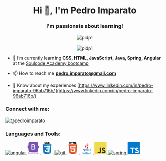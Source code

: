 <h1 align="center">Hi 👋, I'm Pedro Imparato</h1>
<h3 align="center">I'm passionate about learning!</h3>

<p align="center"><img align="center" src="https://github-readme-stats.vercel.app/api?username=pidp1&show_icons=true&locale=en" alt="pidp1" /></p>

<p align="center"><img align="center" src="https://github-readme-stats.vercel.app/api/top-langs?username=pidp1&show_icons=true&locale=en&layout=compact" alt="pidp1" /></p>



- 🌱 I’m currently learning **CSS, HTML, JavaScript, Java, Spring, Angular** at the <a href="https://soulcodeacademy.org/">Soulcode Academy bootcamp</a>

- 📫 How to reach me **pedro.imparato@gmail.com**

- 📄 Know about my experiences [https://www.linkedin.com/in/pedro-imparato-96ab716b/](https://www.linkedin.com/in/pedro-imparato-96ab716b/)

<h3 align="left">Connect with me:</h3>
<p align="left">
<a href="https://twitter.com/@pedroimparato" target="blank"><img align="center" src="https://raw.githubusercontent.com/rahuldkjain/github-profile-readme-generator/master/src/images/icons/Social/twitter.svg" alt="@pedroimparato" height="30" width="40" /></a>
</p>

<h3 align="left">Languages and Tools:</h3>
<p align="left"> <a href="https://angular.io" target="_blank" rel="noreferrer"> <img src="https://angular.io/assets/images/logos/angular/angular.svg" alt="angular" width="40" height="40"/> </a> <a href="https://getbootstrap.com" target="_blank" rel="noreferrer"> <img src="https://raw.githubusercontent.com/devicons/devicon/master/icons/bootstrap/bootstrap-plain-wordmark.svg" alt="bootstrap" width="40" height="40"/> </a> <a href="https://www.w3schools.com/css/" target="_blank" rel="noreferrer"> <img src="https://raw.githubusercontent.com/devicons/devicon/master/icons/css3/css3-original-wordmark.svg" alt="css3" width="40" height="40"/> </a> <a href="https://git-scm.com/" target="_blank" rel="noreferrer"> <img src="https://www.vectorlogo.zone/logos/git-scm/git-scm-icon.svg" alt="git" width="40" height="40"/> </a> <a href="https://www.w3.org/html/" target="_blank" rel="noreferrer"> <img src="https://raw.githubusercontent.com/devicons/devicon/master/icons/html5/html5-original-wordmark.svg" alt="html5" width="40" height="40"/> </a> <a href="https://www.java.com" target="_blank" rel="noreferrer"> <img src="https://raw.githubusercontent.com/devicons/devicon/master/icons/java/java-original.svg" alt="java" width="40" height="40"/> </a> <a href="https://developer.mozilla.org/en-US/docs/Web/JavaScript" target="_blank" rel="noreferrer"> <img src="https://raw.githubusercontent.com/devicons/devicon/master/icons/javascript/javascript-original.svg" alt="javascript" width="40" height="40"/> </a> <a href="https://spring.io/" target="_blank" rel="noreferrer"> <img src="https://www.vectorlogo.zone/logos/springio/springio-icon.svg" alt="spring" width="40" height="40"/> </a> <a href="https://www.typescriptlang.org/" target="_blank" rel="noreferrer"> <img src="https://raw.githubusercontent.com/devicons/devicon/master/icons/typescript/typescript-original.svg" alt="typescript" width="40" height="40"/> </a> </p>


<!--

